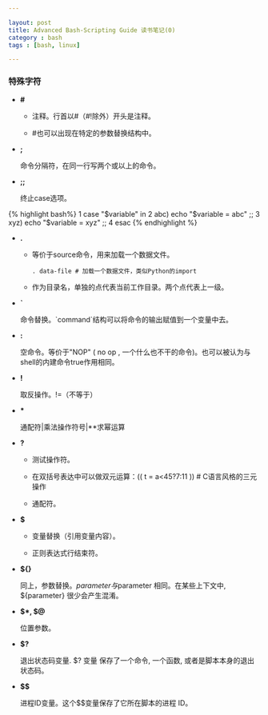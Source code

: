 ```yaml
---

layout: post
title: Advanced Bash-Scripting Guide 读书笔记(0)
category : bash
tags : [bash, linux]

---
```


### 特殊字符

* **#**

    * 注释。行首以#（#!除外）开头是注释。

    * \#也可以出现在特定的参数替换结构中。

* **;**

    命令分隔符，在同一行写两个或以上的命令。

* **;;**

    终止case选项。

{% highlight bash%}
1 case "$variable" in
2 abc) echo "\$variable = abc" ;;
3 xyz) echo "\$variable = xyz" ;;
4 esac
{% endhighlight %}

* **.**

    * 等价于source命令，用来加载一个数据文件。

        `. data-file # 加载一个数据文件，类似Python的import`

    * 作为目录名，单独的点代表当前工作目录。两个点代表上一级。

* **`**

    命令替换。\`command\`结构可以将命令的输出赋值到一个变量中去。

* **:**

    空命令。等价于"NOP" ( no op , 一个什么也不干的命令)。也可以被认为与shell的内建命令true作用相同。

* **!**

    取反操作。!=（不等于）

* **\***

    通配符\|乘法操作符号\|\*\*求幂运算

* **?**

    * 测试操作符。

    * 在双括号表达中可以做双元运算：(( t = a<45?7:11 )) \# C语言风格的三元操作

    * 通配符。

* **$**

    * 变量替换（引用变量内容）。

    * 正则表达式行结束符。

* **${}**

    同上，参数替换。${parameter}与$parameter 相同。在某些上下文中, ${parameter} 很少会产生混淆。

* **$\*, $@**

    位置参数。

* **$?**

    退出状态码变量. $? 变量 保存了一个命令, 一个函数, 或者是脚本本身的退出状态码。

* **$$**

    进程ID变量。这个$$变量保存了它所在脚本的进程 ID。
